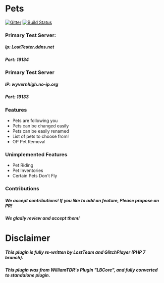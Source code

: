 # Pets
[![Gitter](https://badges.gitter.im/LostTeam/Pets.svg)](https://gitter.im/LostTeam/Pets?utm_source=badge&utm_medium=badge&utm_campaign=pr-badge)
[![Build Status](http://74.141.54.178:8080/job/Pets%20Plugin/badge/icon)](http://74.141.54.178:8080/job/Pets%20Plugin/)
### Primary Test Server:
##### Ip: LostTester.ddns.net
##### Port: 19134

### Primary Test Server
##### IP: wyvernhigh.no-ip.org
##### Port: 19133

### Features
- Pets are following you
- Pets can be changed easily
- Pets can be easily renamed
- List of pets to choose from!
- OP Pet Removal

### Unimplemented Features
- Pet Riding
- Pet Inventories
- Certain Pets Don't Fly

### Contributions
##### We accept contributions! If you like to add an feature, Please propose an PR!
##### We gladly review and accept them!

# Disclaimer
##### This plugin is fully re-written by LostTeam and GlitchPlayer (PHP 7 branch).
##### This plugin was from WilliamTDR's Plugin "LBCore", and fully converted to standalone plugin.
